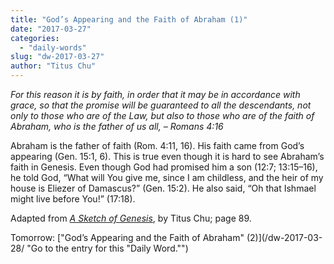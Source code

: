 ```yaml
---
title: "God’s Appearing and the Faith of Abraham (1)"
date: "2017-03-27"
categories: 
  - "daily-words"
slug: "dw-2017-03-27"
author: "Titus Chu"
---
```


_For this reason it is by faith, in order that it may be in accordance with grace, so that the promise will be guaranteed to all the descendants, not only to those who are of the Law, but also to those who are of the faith of Abraham, who is the father of us all,_ _– Romans 4:16_

Abraham is the father of faith (Rom. 4:11, 16). His faith came from God’s appearing (Gen. 15:1, 6). This is true even though it is hard to see Abraham’s faith in Genesis. Even though God had promised him a son (12:7; 13:15–16), he told God, “What will You give me, since I am childless, and the heir of my house is Eliezer of Damascus?” (Gen. 15:2). He also said, “Oh that Ishmael might live before You!” (17:18).

Adapted from _[A Sketch of Genesis](/book-gen-sketch/ "Go to the listing for this book.")_, by Titus Chu; page 89.

Tomorrow: ["God’s Appearing and the Faith of Abraham" (2)](/dw-2017-03-28/ "Go to the entry for this "Daily Word."")

